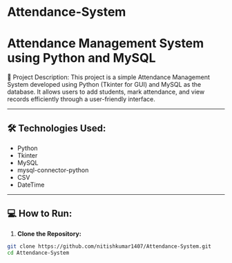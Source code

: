 # Attendance-System
# Attendance Management System using Python and MySQL

📌 Project Description:
This project is a simple Attendance Management System developed using Python (Tkinter for GUI) and MySQL as the database. It allows users to add students, mark attendance, and view records efficiently through a user-friendly interface.

---

## 🛠️ Technologies Used:
- Python
- Tkinter
- MySQL
- mysql-connector-python
- CSV
- DateTime

---

## 💻 How to Run:

1. **Clone the Repository:**
```bash
git clone https://github.com/nitishkumar1407/Attendance-System.git
cd Attendance-System
